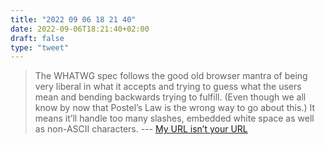 ```yaml
---
title: "2022 09 06 18 21 40"
date: 2022-09-06T18:21:40+02:00
draft: false
type: "tweet"
---
```


> The WHATWG spec follows the good old browser mantra of being very liberal in what it accepts and trying to guess what the users mean and bending backwards trying to fulfill. (Even though we all know by now that Postel’s Law is the wrong way to go about this.) It means it’ll handle too many slashes, embedded white space as well as non-ASCII characters. --- [My URL isn’t your URL](https://daniel.haxx.se/blog/2016/05/11/my-url-isnt-your-url/)
